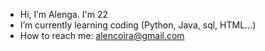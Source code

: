 - Hi, I’m Alenga. I'm 22
- I’m currently learning coding (Python, Java, sql, HTML...)
- How to reach me: alencoira@gmail.com

<!---
alenga-dura/alenga-dura is a ✨ special ✨ repository because its `README.md` (this file) appears on your GitHub profile.
You can click the Preview link to take a look at your changes.
--->

